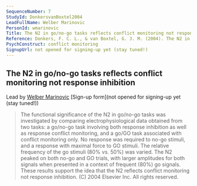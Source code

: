 ```yaml
---
SequenceNumber: 7
StudyId: DonkersvanBoxtel2004
LeadFullName: Welber Marinovic
PersonId: wmarinovic
Title: The N2 in go/no-go tasks reflects conflict monitoring not response inhibition
Reference: Donkers, F. C. L., & van Boxtel, G. J. M. (2004). The N2 in go/no-go tasks reflects conflict monitoring not response inhibition. Brain and Cognition, 56(2), 165–176. https://doi.org/10.1016/j.bandc.2004.04.005
PsychConstruct: conflict monitoring
SignupUrl: not opened for signing-up yet (stay tuned!)
---
```


## The N2 in go/no-go tasks reflects conflict monitoring not response inhibition

Lead by [Welber Marinovic](/people/wmarinovic)
[Sign-up form](not opened for signing-up yet (stay tuned!))

> The functional significance of the N2 in go/no-go tasks was investigated by comparing electrophysiological data obtained from two tasks: a go/no-go task involving both response inhibition as well as response conflict monitoring, and a go/GO task associated with conflict monitoring only. No response was required to no-go stimuli, and a response with maximal force to GO stimuli. The relative frequency of the go stimuli (80% vs. 50%) was varied. The N2 peaked on both no-go and GO trials, with larger amplitudes for both signals when presented in a context of frequent (80%) go signals. These results support the idea that the N2 reflects conflict monitoring not response inhibition. (C) 2004 Elsevier Inc. All rights reserved.